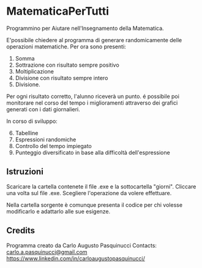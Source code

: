 # MatematicaPerTutti
Programmino per Aiutare nell'Insegnamento della Matematica.

E'possibile chiedere al programma di generare randomicamente delle operazioni matematiche.
Per ora sono presenti:
1. Somma
2. Sottrazione con risultato sempre positivo
3. Moltiplicazione
4. Divisione con risultato sempre intero
5. Divisione.

Per ogni risultato corretto, l'alunno riceverà un punto. é possibile poi monitorare nel corso del tempo i miglioramenti attraverso dei grafici generati con i dati giornalieri.

In corso di sviluppo:

6. Tabelline
7. Espressioni randomiche
8. Controllo del tempo impiegato
9. Punteggio diversificato in base alla difficoltà dell'espressione

## Istruzioni
Scaricare la cartella contenete il file .exe e la sottocartella "giorni".
Cliccare una volta sul file .exe.
Scegliere l'operazione da volere effettuare.

Nella cartella sorgente è comunque presenta il codice per chi volesse modificarlo e adattarlo alle sue esigenze.

## Credits
Programma creato da Carlo Augusto Pasquinucci
Contacts:
carlo.a.pasquinucci@gmail.com
https://www.linkedin.com/in/carloaugustopasquinucci/
